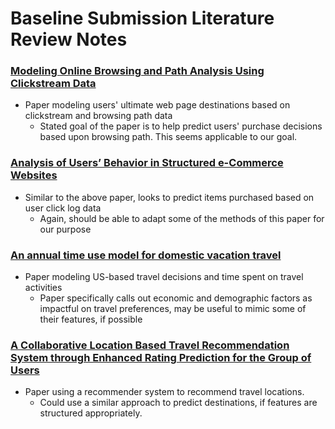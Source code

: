 # Baseline Submission Literature Review Notes

### [Modeling Online Browsing and Path Analysis Using Clickstream Data](https://www.andrew.cmu.edu/user/alm3/papers/purchase%20conversion.pdf)
- Paper modeling users' ultimate web page destinations based on clickstream and browsing path data
  - Stated goal of the paper is to help predict users' purchase decisions based upon browsing path.  This seems applicable to our goal.

### [Analysis of Users’ Behavior in Structured e-Commerce Websites](https://ieeexplore.ieee.org/stamp/stamp.jsp?tp=&arnumber=7933069)
- Similar to the above paper, looks to predict items purchased based on user click log data
  - Again, should be able to adapt some of the methods of this paper for our purpose

### [An annual time use model for domestic vacation travel](https://ac.els-cdn.com/S175553451370023X/1-s2.0-S175553451370023X-main.pdf?_tid=7d98b242-035f-4f53-9d32-23c827de4ff2&acdnat=1541552208_ae6a310375904e48c3a08ac4683b8da7)
- Paper modeling US-based travel decisions and time spent on travel activities
  - Paper specifically calls out economic and demographic factors as impactful on travel preferences, may be useful to mimic some of their features, if possible

### [A Collaborative Location Based Travel Recommendation System through Enhanced Rating Prediction for the Group of Users](https://www.hindawi.com/journals/cin/2016/1291358/)
- Paper using a recommender system to recommend travel locations.
  - Could use a similar approach to predict destinations, if features are structured appropriately.
  
